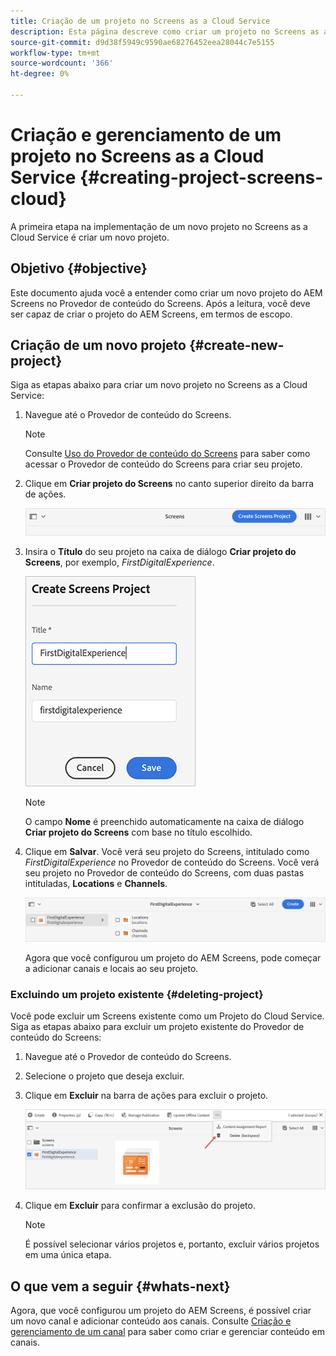 ```yaml
---
title: Criação de um projeto no Screens as a Cloud Service
description: Esta página descreve como criar um projeto no Screens as a Cloud Service.
source-git-commit: d9d38f5949c9590ae68276452eea28044c7e5155
workflow-type: tm+mt
source-wordcount: '366'
ht-degree: 0%

---
```



# Criação e gerenciamento de um projeto no Screens as a Cloud Service {#creating-project-screens-cloud}

A primeira etapa na implementação de um novo projeto no Screens as a Cloud Service é criar um novo projeto.

## Objetivo {#objective}

Este documento ajuda você a entender como criar um novo projeto do AEM Screens no Provedor de conteúdo do Screens. Após a leitura, você deve ser capaz de criar o projeto do AEM Screens, em termos de escopo.

## Criação de um novo projeto {#create-new-project}

Siga as etapas abaixo para criar um novo projeto no Screens as a Cloud Service:

1. Navegue até o Provedor de conteúdo do Screens.

   >[!NOTE]
   >Consulte [Uso do Provedor de conteúdo do Screens](https://experienceleague.adobe.com/docs/experience-manager-cloud-service/screens-as-cloud-service/configure-screens-cloud/using-screens-content-provider.html?lang=en) para saber como acessar o Provedor de conteúdo do Screens para criar seu projeto.

1. Clique em **Criar projeto do Screens** no canto superior direito da barra de ações.

   ![](/help/screens-cloud/assets/create-content/create-screens-project1.png)

1. Insira o **Título** do seu projeto na caixa de diálogo **Criar projeto do Screens**, por exemplo, *FirstDigitalExperience*.

   ![](/help/screens-cloud/assets/create-content/create-screens-project2.png)

   >[!NOTE]
   >O campo **Nome** é preenchido automaticamente na caixa de diálogo **Criar projeto do Screens** com base no título escolhido.

1. Clique em **Salvar**. Você verá seu projeto do Screens, intitulado como *FirstDigitalExperience* no Provedor de conteúdo do Screens. Você verá seu projeto no Provedor de conteúdo do Screens, com duas pastas intituladas, **Locations** e **Channels**.

   ![](/help/screens-cloud/assets/create-content/create-screens-project3.png)

   Agora que você configurou um projeto do AEM Screens, pode começar a adicionar canais e locais ao seu projeto.

### Excluindo um projeto existente {#deleting-project}

Você pode excluir um Screens existente como um Projeto do Cloud Service.
Siga as etapas abaixo para excluir um projeto existente do Provedor de conteúdo do Screens:

1. Navegue até o Provedor de conteúdo do Screens.
1. Selecione o projeto que deseja excluir.
1. Clique em **Excluir** na barra de ações para excluir o projeto.

   ![](/help/screens-cloud/assets/create-content/create-project5.png)

1. Clique em **Excluir** para confirmar a exclusão do projeto.

   >[!NOTE]
   >É possível selecionar vários projetos e, portanto, excluir vários projetos em uma única etapa.

## O que vem a seguir {#whats-next}

Agora, que você configurou um projeto do AEM Screens, é possível criar um novo canal e adicionar conteúdo aos canais. Consulte [Criação e gerenciamento de um canal](https://experienceleague.adobe.com/docs/experience-manager-cloud-service/screens-as-cloud-service/create-content/creating-channels-screens-cloud.html?lang=en) para saber como criar e gerenciar conteúdo em canais.